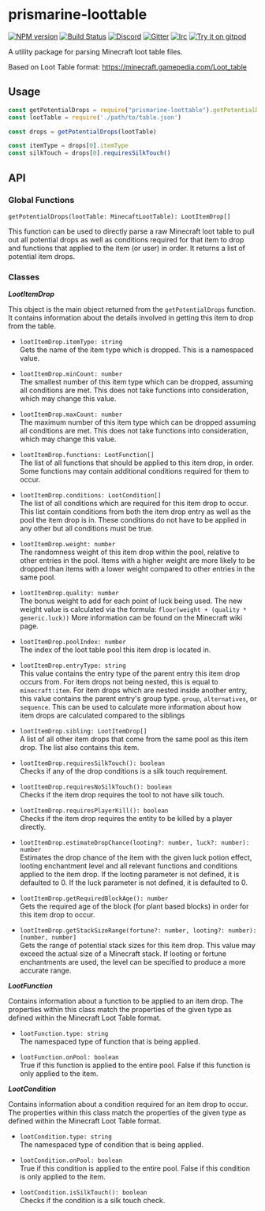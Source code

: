 # prismarine-loottable

[![NPM version](https://img.shields.io/npm/v/prismarine-loottable.svg)](http://npmjs.com/package/prismarine-loottable)
[![Build Status](https://github.com/PrismarineJS/prismarine-loottable/workflows/CI/badge.svg)](https://github.com/PrismarineJS/prismarine-loottable/actions?query=workflow%3A%22CI%22)
[![Discord](https://img.shields.io/badge/chat-on%20discord-brightgreen.svg)](https://discord.gg/GsEFRM8)
[![Gitter](https://img.shields.io/badge/chat-on%20gitter-brightgreen.svg)](https://gitter.im/PrismarineJS/general)
[![Irc](https://img.shields.io/badge/chat-on%20irc-brightgreen.svg)](https://irc.gitter.im/)
[![Try it on gitpod](https://img.shields.io/badge/try-on%20gitpod-brightgreen.svg)](https://gitpod.io/#https://github.com/PrismarineJS/prismarine-loottable)

A utility package for parsing Minecraft loot table files.

Based on Loot Table format: https://minecraft.gamepedia.com/Loot_table

## Usage

```js
const getPotentialDrops = require("prismarine-loottable").getPotentialDrops;
const lootTable = require('./path/to/table.json')

const drops = getPotentialDrops(lootTable)

const itemType = drops[0].itemType
const silkTouch = drops[0].requiresSilkTouch()
```

## API

### Global Functions

`getPotentialDrops(lootTable: MinecaftLootTable): LootItemDrop[]`

This function can be used to directly parse a raw Minecraft loot table to pull out all potential drops as well as conditions required for that item to drop and functions that applied to the item (or user) in order. It returns a list of potential item drops.

### Classes

_**LootItemDrop**_

This object is the main object returned from the `getPotentialDrops` function. It contains information about the details involved in getting this item to drop from the table.

* `lootItemDrop.itemType: string`
<br/> Gets the name of the item type which is dropped. This is a namespaced value.

* `lootItemDrop.minCount: number`
<br/> The smallest number of this item type which can be dropped, assuming all conditions are met. This does not take functions into consideration, which may change this value.

* `lootItemDrop.maxCount: number`
<br/> The maximum number of this item type which can be dropped assuming all conditions are met. This does not take functions into consideration, which may change this value.

* `lootItemDrop.functions: LootFunction[]`
<br/> The list of all functions that should be applied to this item drop, in order. Some functions may contain additional conditions required for them to occur.

* `lootItemDrop.conditions: LootCondition[]`
<br/> The list of all conditions which are required for this item drop to occur. This list contain conditions from both the item drop entry as well as the pool the item drop is in. These conditions do not have to be applied in any other but all conditions must be true.

* `lootItemDrop.weight: number`
<br/> The randomness weight of this item drop within the pool, relative to other entries in the pool. Items with a higher weight are more likely to be dropped than items with a lower weight compared to other entries in the same pool.

* `lootItemDrop.quality: number`
<br/> The bonus weight to add for each point of luck being used. The new weight value is calculated via the formula: `floor(weight + (quality * generic.luck))` More information can be found on the Minecraft wiki page.

* `lootItemDrop.poolIndex: number`
<br/> The index of the loot table pool this item drop is located in.

* `lootItemDrop.entryType: string`
<br/> This value contains the entry type of the parent entry this item drop occurs from. For item drops not being nested, this is equal to `minecraft:item`. For item drops which are nested inside another entry, this value contains the parent entry's group type. `group`, `alternatives`, or `sequence`. This can be used to calculate more information about how item drops are calculated compared to the siblings

* `lootItemDrop.sibling: LootItemDrop[]`
<br/> A list of all other item drops that come from the same pool as this item drop. The list also contains this item.

* `lootItemDrop.requiresSilkTouch(): boolean`
<br/> Checks if any of the drop conditions is a silk touch requirement.

* `lootItemDrop.requiresNoSilkTouch(): boolean`
<br/> Checks if the item drop requires the tool to not have silk touch.

* `lootItemDrop.requiresPlayerKill(): boolean`
<br/> Checks if the item drop requires the entity to be killed by a player directly.

* `lootItemDrop.estimateDropChance(looting?: number, luck?: number): number`
<br/> Estimates the drop chance of the item with the given luck potion effect, looting enchantment level and all relevant functions and conditions applied to the item drop. If the looting parameter is not defined, it is defaulted to 0. If the luck parameter is not defined, it is defaulted to 0.

* `lootItemDrop.getRequiredBlockAge(): number`
<br/> Gets the required age of the block (for plant based blocks) in order for this item drop to occur.

* `lootItemDrop.getStackSizeRange(fortune?: number, looting?: number): [number, number]`
<br/> Gets the range of potential stack sizes for this item drop. This value may exceed the actual size of a Minecraft stack. If looting or fortune enchantments are used, the level can be specified to produce a more accurate range.

_**LootFunction**_

Contains information about a function to be applied to an item drop. The properties within this class match the properties of the given type as defined within the Minecraft Loot Table format.

* `lootFunction.type: string`
<br/> The namespaced type of function that is being applied.

* `lootFunction.onPool: boolean`
<br/> True if this function is applied to the entire pool. False if this function is only applied to the item.

_**LootCondition**_

Contains information about a condition required for an item drop to occur. The properties within this class match the properties of the given type as defined within the Minecraft Loot Table format.

* `lootCondition.type: string`
<br/> The namespaced type of condition that is being applied.

* `lootCondition.onPool: boolean`
<br/> True if this condition is applied to the entire pool. False if this condition is only applied to the item.

* `lootCondition.isSilkTouch(): boolean`
<br/> Checks if the condition is a silk touch check.